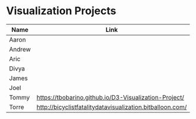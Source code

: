 # Visualization Projects

| Name   | Link |
|--------|------|
| Aaron  | |
| Andrew | | https://github.com/andrewmundy/dataDataDATA
| Aric   | |
| Divya  | | 
| James  | |
| Joel   | |
| Tommy  | https://tbobarino.github.io/D3-Visualization-Project/ |
| Torre  | http://bicyclistfatalitydatavisualization.bitballoon.com/
